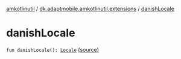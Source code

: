 [amkotlinutil](../index.md) / [dk.adaptmobile.amkotlinutil.extensions](index.md) / [danishLocale](./danish-locale.md)

# danishLocale

`fun danishLocale(): `[`Locale`](https://developer.android.com/reference/java/util/Locale.html) [(source)](https://github.com/adaptmobile-organization/amkotlinutil/tree/master/amkotlinutil/src/main/java/dk/adaptmobile/amkotlinutil/extensions/AnyExtensions.kt#L19)